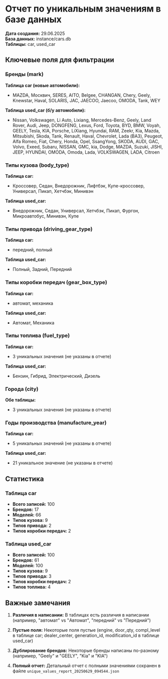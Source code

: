# Отчет по уникальным значениям в базе данных

**Дата создания:** 29.06.2025  
**База данных:** instance/cars.db  
**Таблицы:** car, used_car

## Ключевые поля для фильтрации

### Бренды (mark)

**Таблица car (новые автомобили):**
- MAZDA, Москвич, SERES, AITO, Belgee, CHANGAN, Chery, Geely, Knewstar, Haval, SOLARIS, JAC, JAECOO, Jaecoo, OMODA, Tank, WEY

**Таблица used_car (б/у автомобили):**
- Nissan, Volkswagen, Li Auto, Lixiang, Mercedes-Benz, Geely, Land Rover, Audi, Jeep, DONGFENG, Lexus, Ford, Toyota, BYD, BMW, Voyah, GEELY, Tesla, KIA, Porsche, LiXiang, Hyundai, RAM, Zeekr, Kia, Mazda, Mitsubishi, Skoda, Tank, Renault, Haval, Chevrolet, Lada (ВАЗ), Peugeot, Alfa Romeo, Fiat, Chery, Honda, Opel, SsangYong, SKODA, AUDI, GAC, Volvo, Exeed, Subaru, NISSAN, GMC, kia, Dodge, MAZDA, Suzuki, JISHI, JEEP, HYUNDAI, OMODA, Omoda, Lada, VOLKSWAGEN, LADA, Citroen

### Типы кузова (body_type)

**Таблица car:**
- Кроссовер, Седан, Внедорожник, Лифтбэк, Купе-кроссовер, Универсал, Пикап, Хетчбэк, Минивэн

**Таблица used_car:**
- Внедорожник, Седан, Универсал, Хетчбэк, Пикап, Фургон, Микроавтобус, Минивэн, Купе

### Типы привода (driving_gear_type)

**Таблица car:**
- передний, полный

**Таблица used_car:**
- Полный, Задний, Передний

### Типы коробки передач (gear_box_type)

**Таблица car:**
- автомат, механика

**Таблица used_car:**
- Автомат, Механика

### Типы топлива (fuel_type)

**Таблица car:**
- 3 уникальных значения (не указаны в отчете)

**Таблица used_car:**
- Бензин, Гибрид, Электрический, Дизель

### Города (city)

**Обе таблицы:**
- 3 уникальных значения (не указаны в отчете)

### Годы производства (manufacture_year)

**Таблица car:**
- 5 уникальных значений (не указаны в отчете)

**Таблица used_car:**
- 21 уникальное значение (не указаны в отчете)

## Статистика

### Таблица car
- **Всего записей:** 100
- **Брендов:** 17
- **Моделей:** 66
- **Типов кузова:** 9
- **Типов привода:** 2
- **Типов коробки передач:** 2

### Таблица used_car
- **Всего записей:** 100
- **Брендов:** 61
- **Моделей:** 100
- **Типов кузова:** 9
- **Типов привода:** 3
- **Типов коробки передач:** 2
- **Типов топлива:** 4

## Важные замечания

1. **Различия в написании:** В таблицах есть различия в написании (например, "автомат" vs "Автомат", "передний" vs "Передний")

2. **Пустые поля:** Некоторые поля пустые (engine, door_qty, compl_level в таблице car; dealer_center, generation_id, modification_id в таблице used_car)

3. **Дублирование брендов:** Некоторые бренды написаны по-разному (например, "Geely" и "GEELY", "Kia" и "KIA")

4. **Полный отчет:** Детальный отчет с полными значениями сохранен в файле `unique_values_report_20250629_094544.json` 